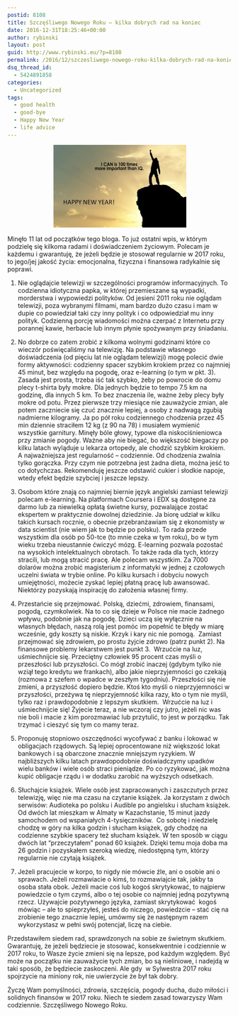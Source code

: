 ```yaml
---
postid: 8108
title: Szczęśliwego Nowego Roku – kilka dobrych rad na koniec
date: 2016-12-31T18:25:46+00:00
author: rybinski
layout: post
guid: http://www.rybinski.eu/?p=8108
permalink: /2016/12/szczesliwego-nowego-roku-kilka-dobrych-rad-na-koniec/
dsq_thread_id:
  - 5424891858
categories:
  - Uncategorized
tags:
  - good health
  - good-bye
  - Happy New Year
  - life advice
---
```

<p style="text-align: center;">
   <a href="/uploads/2016/12/Ican.jpg"><img class="size-medium wp-image-8110 aligncenter" title="Ican" src="/uploads/2016/12/Ican-300x186.jpg" alt="" width="300" height="186" /></a>
</p>

Minęło 11 lat od początków tego bloga. To już ostatni wpis, w którym podzielę się kilkoma radami i doświadczeniem życiowym. Polecam je każdemu i gwarantuję, że jeżeli będzie je stosował regularnie w 2017 roku, to jego/jej jakość życia: emocjonalna, fizyczna i finansowa radykalnie się poprawi.

1. Nie oglądajcie telewizji w szczególności programów informacyjnych. To codzienna idiotyczna papka, w której przemieszane są wypadki, morderstwa i wypowiedzi polityków. Od jesieni 2011 roku nie oglądam telewizji, poza wybranymi filmami, mam bardzo dużo czasu i mam w dupie co powiedział taki czy inny polityk i co odpowiedział mu inny polityk. Codzienną porcję wiadomości można czerpać z Internetu przy porannej kawie, herbacie lub innym płynie spożywanym przy śniadaniu.

2. No dobrze co zatem zrobić z kilkoma wolnymi godzinami które co wieczór poświęcaliśmy na telewizję. Na podstawie własnego doświadczenia (od pięciu lat nie oglądam telewizji) mogę polecić dwie formy aktywności: codzienny spacer szybkim krokiem przez co najmniej 45 minut, bez względu na pogodę, oraz e-learning (o tym w pkt. 3). Zasada jest prosta, trzeba iść tak szybko, żeby po powrocie do domu plecy t-shirta były mokre. Dla jednych będzie to tempo 7.5 km na godzinę, dla innych 5 km. To bez znaczenia ile, ważne żeby plecy były mokre od potu. Przez pierwsze trzy miesiące nie zauważycie zmian, ale  potem zaczniecie się czuć znacznie lepiej, a osoby z nadwagą zgubią nadmierne kilogramy. Ja po pół roku codziennego chodzenia przez 45 min dziennie straciłem 12 kg (z 90 na 78) i musiałem wymienić wszystkie garnitury. Minęły bóle głowy, typowe dla niskociśnieniowca przy zmianie pogody. Ważne aby nie biegać, bo większość biegaczy po kilku latach wyląduje u lekarza ortopedy, ale chodzić szybkim krokiem. A najważniejsza jest regularność – codziennie. Od chodzenia zwalnia tylko gorączka. Przy czym nie potrzebna jest żadna dieta, można jeść to co dotychczas. Rekomenduję jeszcze odstawić cukier i słodkie napoje, wtedy efekt będzie szybciej i jeszcze lepszy.

3. Osobom które znają co najmniej biernie język angielski zamiast telewizji polecam e-learning. Na platformach Coursera i EDX są dostępne za darmo lub za niewielką opłatą świetne kursy, pozwalające zostać ekspertem w praktycznie dowolnej dziedzinie. Ja biorę udział w kilku takich kursach rocznie, o obecnie przebranżawiam się z ekonomisty w data scientist (nie wiem jak to będzie po polsku). To rada przede wszystkim dla osób po 50-tce (to mnie czeka w tym roku), bo w tym wieku trzeba nieustannie ćwiczyć mózg. E-learning pozwala pozostać na wysokich intelektualnych obrotach. To także rada dla tych, którzy stracili, lub mogą stracić pracę. Ale polecam wszystkim. Za 7000 dolarów można zrobić magisterium z informatyki w jednej z czołowych uczelni świata w trybie online. Po kilku kursach i dobyciu nowych umiejętności, możecie zyskać lepiej płatną pracę lub awansować. Niektórzy pozyskają inspirację do założenia własnej firmy.

4. Przestańcie się przejmować. Polską, dziećmi, zdrowiem, finansami, pogodą, czymkolwiek. Na to co się dzieje w Polsce nie macie żadnego wpływu, podobnie jak na pogodę. Dzieci uczą się wyłącznie na własnych błędach, naszą rolą jest pomóc im popełnić te błędy w miarę wcześnie, gdy koszty są niskie. Krzyk i kary nic nie pomogą.  Zamiast przejmować się zdrowiem, po prostu żyjcie zdrowo (patrz punkt 2). Na finansowe problemy lekarstwem jest punkt 3.  Wrzućcie na luz, uśmiechnijcie się. Przeciętny człowiek 95 procent czas myśli o przeszłości lub przyszłości. Co mógł zrobić inaczej (gdybym tylko nie wziął tego kredytu we frankach), albo jakie nieprzyjemności go czekają (rozmowa z szefem o wpadce w zeszłym tygodniu). Przeszłości się nie zmieni, a przyszłość dopiero będzie. Ktoś kto myśli o nieprzyjemności w przyszłości, przeżywa tę nieprzyjemność kilka razy, kto o tym nie myśli, tylko raz i prawdopodobnie z lepszym skutkiem.  Wrzućcie na luz i uśmiechnijcie się! Żyjecie teraz, a nie wczoraj czy jutro, jeżeli nic was nie boli i macie z kim porozmawiać lub przytulić, to jest w porządku. Tak trzymać i cieszyć się tym co mamy teraz.

5. Proponuję stopniowo oszczędności wycofywać z banku i lokować w obligacjach rządowych. Są lepiej oprocentowane niż większość lokat bankowych i są obarczone znacznie mniejszym ryzykiem. W najbliższych kilku latach prawdopodobnie doświadczymy upadków wielu banków i wiele osób straci pieniądze. Po co ryzykować, jak można kupić obligacje rządu i w dodatku zarobić na wyższych odsetkach.

6. Słuchajcie książek. Wiele osób jest zapracowanych i zaszczutych przez telewizję, więc nie ma czasu na czytanie książek. Ja korzystam z dwóch serwisów: Audioteka po polsku i Audible po angielsku i słucham książek. Od dwóch lat mieszkam w Almaty w Kazachstanie, 15 minut jazdy samochodem od wspaniałych 4-tysięczników.  Co sobotę i niedzielę chodzę w góry na kilka godzin i słucham książek, gdy chodzę na codzienne szybkie spacery też słucham książek. W ten sposób w ciągu dwóch lat “przeczytałem” ponad 60 książek. Dzięki temu moja doba ma 26 godzin i pozyskałem szeroką wiedzę, niedostępną tym, którzy regularnie nie czytają książek.

7. Jeżeli pracujecie w korpo, to nigdy nie mówcie źle, ani o osobie ani o sprawach. Jeżeli rozmawiacie o kimś, to rozmawiajcie tak, jakby ta osoba stała obok. Jeżeli macie coś lub kogoś skrytykować, to najpierw powiedzcie o tym czymś, albo o tej osobie co najmniej jedną pozytywną rzecz. Używajcie pozytywnego języka, zamiast skrytykować  kogoś mówiąc – ale to spieprzyłeś, jesteś do niczego, powiedzcie – stać cię na zrobienie tego znacznie lepiej, umówmy się że następnym razem wykorzystasz w pełni swój potencjał, liczę na ciebie.

Przedstawiłem siedem rad, sprawdzonych na sobie ze świetnym skutkiem. Gwarantuję, że jeżeli będziecie je stosować, konsekwentnie i codziennie w 2017 roku, to Wasze życie zmieni się na lepsze, pod każdym względem. Być może na początku nie zauważycie tych zmian, bo są nieliniowe, i nadejdą w taki sposób, że będziecie zaskoczeni. Ale gdy  w Sylwestra 2017 roku spojrzycie na miniony rok, nie uwierzycie że był tak dobry.

Życzę Wam pomyślności, zdrowia, szczęścia, pogody ducha, dużo miłości i solidnych finansów w 2017 roku. Niech te siedem zasad towarzyszy Wam codziennie. Szczęśliwego Nowego Roku.

 

 
